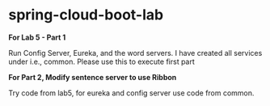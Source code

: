 # spring-cloud-boot-lab

**For Lab 5 - Part 1**

Run Config Server, Eureka, and the word servers. I have created all services under i.e., common.
Please use this to execute first part

**For Part 2, Modify sentence server to use Ribbon**

Try code from lab5, for eureka and config server use code from common.
